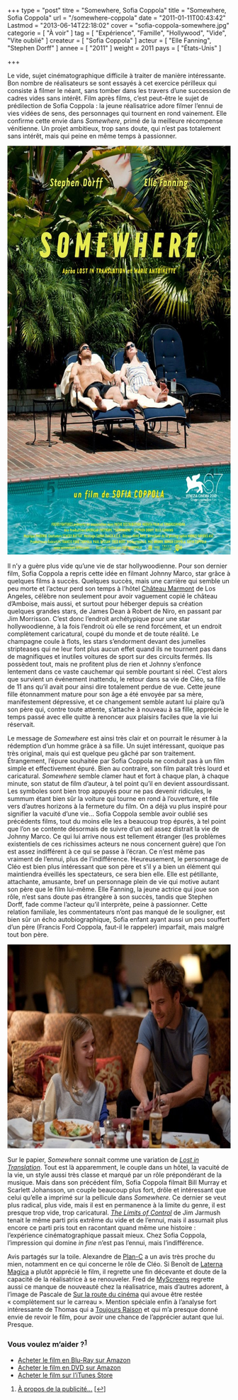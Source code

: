 +++
type = "post"
titre = "Somewhere, Sofia Coppola"
title = "Somewhere, Sofia Coppola"
url = "/somewhere-coppola"
date = "2011-01-11T00:43:42"
Lastmod = "2013-06-14T22:18:02"
cover = "sofia-coppola-somewhere.jpg"
categorie = [ "À voir" ]
tag = [ "Expérience", "Famille", "Hollywood", "Vide", "Vite oublié" ]
createur = [ "Sofia Coppola" ]
acteur = [ "Elle Fanning", "Stephen Dorff" ]
annee = [ "2011" ]
weight = 2011
pays = [ "États-Unis" ]

+++

<p>Le vide, sujet cinématographique difficile à traiter de manière intéressante. Bon nombre de réalisateurs se sont essayés à cet exercice périlleux qui consiste à filmer le néant, sans tomber dans les travers d&rsquo;une succession de cadres vides sans intérêt. Film après films, c&rsquo;est peut-être le sujet de prédilection de Sofia Coppola : la jeune réalisatrice adore filmer l&rsquo;ennui de vies vidées de sens, des personnages qui tournent en rond vainement. Elle confirme cette envie dans <em>Somewhere</em>, primé de la meilleure récompense vénitienne. Un projet ambitieux, trop sans doute, qui n&rsquo;est pas totalement sans intérêt, mais qui peine en même temps à passionner.</p>
<div style="text-align: center;"><a href="http://www.allocine.fr/film/fichefilm_gen_cfilm=145724.html"><img class="aligncenter" src="somewhere-coppola.jpg" border="0" alt="somewhere-coppola.jpg" width="690" height="920" /></a></div>
<p>Il n&rsquo;y a guère plus vide qu&rsquo;une vie de star hollywoodienne. Pour son dernier film, Sofia Coppola a repris cette idée en filmant Johnny Marco, star grâce à quelques films à succès. Quelques succès, mais une carrière qui semble un peu morte et l&rsquo;acteur perd son temps à l&rsquo;hôtel <a href="http://fr.wikipedia.org/wiki/Château_Marmont">Château Marmont</a> de Los Angeles, célèbre non seulement pour avoir vaguement copié le château d&rsquo;Amboise, mais aussi, et surtout pour héberger depuis sa création quelques grandes stars, de James Dean à Robert de Niro, en passant par Jim Morrisson. C&rsquo;est donc l&rsquo;endroit archétypique pour une star hollywoodienne, à la fois l&rsquo;endroit où elle se rend forcément, et un endroit complètement caricatural, coupé du monde et de toute réalité. Le champagne coule à flots, les stars s&rsquo;endorment devant des jumelles stripteases qui ne leur font plus aucun effet quand ils ne tournent pas dans de magnifiques et inutiles voitures de sport sur des circuits fermés. Ils possèdent tout, mais ne profitent plus de rien et Johnny s&rsquo;enfonce lentement dans ce vaste cauchemar qui semble pourtant si réel. C&rsquo;est alors que survient un événement inattendu, le retour dans sa vie de Cléo, sa fille de 11 ans qu&rsquo;il avait pour ainsi dire totalement perdue de vue. Cette jeune fille étonnamment mature pour son âge a été envoyée par sa mère, manifestement dépressive, et ce changement semble autant lui plaire qu&rsquo;à son père qui, contre toute attente, s&rsquo;attache à nouveau à sa fille, apprécie le temps passé avec elle quitte à renoncer aux plaisirs faciles que la vie lui réservait.</p>
<p>Le message de <em>Somewhere</em> est ainsi très clair et on pourrait le résumer à la rédemption d&rsquo;un homme grâce à sa fille. Un sujet intéressant, quoique pas très original, mais qui est quelque peu gâché par son traitement. Étrangement, l&rsquo;épure souhaitée par Sofia Coppola ne conduit pas à un film simple et effectivement épuré. Bien au contraire, son film paraît très lourd et caricatural. <em>Somewhere</em> semble clamer haut et fort à chaque plan, à chaque minute, son statut de film d&rsquo;auteur, à tel point qu&rsquo;il en devient assourdissant. Les symboles sont bien trop appuyés pour ne pas devenir ridicules, le summum étant bien sûr la voiture qui tourne en rond à l&rsquo;ouverture, et file vers d&rsquo;autres horizons à la fermeture du film. On a déjà vu plus inspiré pour signifier la vacuité d&rsquo;une vie… Sofia Coppola semble avoir oublié ses précédents films, tout du moins elle les a beaucoup trop épurés, à tel point que l&rsquo;on se contente désormais de suivre d&rsquo;un œil assez distrait la vie de Johnny Marco. Ce qui lui arrive nous est tellement étranger (les problèmes existentiels de ces richissimes acteurs ne nous concernent guère) que l&rsquo;on est assez indifférent à ce qui se passe à l&rsquo;écran. Ce n&rsquo;est même pas vraiment de l&rsquo;ennui, plus de l&rsquo;indifférence. Heureusement, le personnage de Cléo est bien plus intéressant que son père et s&rsquo;il y a bien un élément qui maintiendra éveillés les spectateurs, ce sera bien elle. Elle est pétillante, attachante, amusante, bref un personnage plein de vie qui motive autant son père que le film lui-même. Elle Fanning, la jeune actrice qui joue son rôle, n&rsquo;est sans doute pas étrangère à son succès, tandis que Stephen Dorff, fade comme l&rsquo;acteur qu&rsquo;il interprète, peine à passionner. Cette relation familiale, les commentateurs n&rsquo;ont pas manqué de le souligner, est bien sûr un écho autobiographique, Sofia enfant ayant aussi un peu souffert d&rsquo;un père (Francis Ford Coppola, faut-il le rappeler) imparfait, mais malgré tout bon père.</p>
<div style="text-align: center;"><img class="aligncenter" src="dorff-fanning-somewhere.jpg" border="0" alt="dorff-fanning-somewhere.jpg" width="690" height="459" /></div>
<p>Sur le papier, <em>Somewhere</em> sonnait comme une variation de <a href="http://voiretmanger.fr/lost-in-translation-coppola/" title="Lost in Translation, Sofia Coppola"><em>Lost in Translation</em></a>. Tout est là apparemment, le couple dans un hôtel, la vacuité de la vie, un style aussi très classe et marqué par un rôle prépondérant de la musique. Mais dans son précédent film, Sofia Coppola filmait Bill Murray et Scarlett Johansson, un couple beaucoup plus fort, drôle et intéressant que celui qu&rsquo;elle a imprimé sur la pellicule dans <em>Somewhere</em>. Ce dernier se veut plus radical, plus vide, mais il est en permanence à la limite du genre, il est presque trop vide, trop caricatural. <em><a href="http://voiretmanger.fr/2009/12/06/limits-of-control-jarmusch/">The Limits of Control</a></em> de Jim Jarmush tenait le même parti pris extrême du vide et de l&rsquo;ennui, mais il assumait plus encore ce parti pris tout en racontant quand même une histoire : l&rsquo;expérience cinématographique passait mieux. Chez Sofia Coppola, l&rsquo;impression qui domine <em>in fine</em> n&rsquo;est pas l&rsquo;ennui, mais l&rsquo;indifférence.</p>
<p>Avis partagés sur la toile. Alexandre de <a href="http://www.plan-c.fr/article-critique-somewhere-de-sofia-coppola-64700324.html">Plan-C</a> a un avis très proche du mien, notamment en ce qui concerne le rôle de Cléo. Si Benoît de <a href="http://laternamagika.wordpress.com/2011/01/05/10411/">Laterna Magica</a> a plutôt apprécié le film, il regrette une fin décevante et doute de la capacité de la réalisatrice à se renouveler. Fred de <a href="http://myscreens.fr/2011/cinema/somewhere-critique/">MyScreens</a> regrette aussi ce manque de nouveauté chez la réalisatrice, mais d&rsquo;autres adorent, à l&rsquo;image de Pascale de <a href="http://www.surlarouteducinema.com/archive/2011/01/06/somewhere-de-sofia-coppola.html">Sur la route du cinéma</a> qui avoue être restée &laquo;&nbsp;complètement sur le carreau&nbsp;&raquo;. Mention spéciale enfin à l&rsquo;analyse fort intéressante de Thomas qui a <a href="http://www.toujoursraison.com/2010/11/somewhere.html">Toujours Raison</a> et qui m&rsquo;a presque donné envie de revoir le film, pour avoir une chance de l&rsquo;apprécier autant que lui. Presque.</p>
<div class="amazon">
<h3>Vous voulez m&rsquo;aider ?<sup><a href="#footnote_0_4532" id="identifier_0_4532" class="footnote-link footnote-identifier-link" title="&Agrave; propos de la publicit&eacute;&hellip;">1</a></sup></h3>
<ul>
<li><a href="http://www.amazon.fr/gp/product/B004IK8GYU/ref=as_li_ss_tl?ie=UTF8&tag=leblogdenic07-21&linkCode=as2&camp=1642&creative=19458&creativeASIN=B004IK8GYU">Acheter le film en Blu-Ray sur Amazon</a></li>
<li><a href="http://www.amazon.fr/gp/product/B004IK8GYK/ref=as_li_ss_tl?ie=UTF8&tag=leblogdenic07-21&linkCode=as2&camp=1642&creative=19458&creativeASIN=B004IK8GYK">Acheter le film en DVD sur Amazon</a></li>
<li><a href="http://itunes.apple.com/fr/movie/somewhere-vost/id431786450">Acheter le film sur l&rsquo;iTunes Store</a></li>
</ul>
</div>
<ol class="footnotes"><li id="footnote_0_4532" class="footnote"><a href="http://voiretmanger.fr/a-propos/publicite/">À propos de la publicité…</a> [<a href="#identifier_0_4532" class="footnote-link footnote-back-link">&#8617;</a>]</li></ol>

